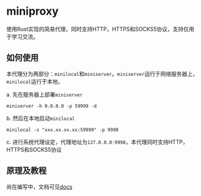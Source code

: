 # miniproxy

使用Rust实现的简易代理，同时支持HTTP，HTTPS和SOCKS5协议，支持仅用于学习交流。


## 如何使用

本代理分为两部分：`minilocal`和`miniserver`。`miniserver`运行于网络服务器上，`minilocal`运行于本地。

a. 先在服务器上部署`miniserver`

```
miniserver -h 0.0.0.0 -p 59999 -d
```

b. 然后在本地启动`minilocal`

```
minilocal -s "xxx.xx.xx.xx:59999" -p 9998
```

c. 进行系统代理设定，代理地址为`127.0.0.0:9998`，本代理同时支持HTTP，HTTPS和SOCKS5协议

## 原理及教程

尚在编写中，文档可见[docs](./docs)

